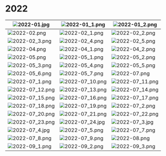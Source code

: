# 2022

| ![2022-01.jpg](images/2022-01.jpg) | ![2022-01_1.png](images/2022-01_1.png) | ![2022-01_2.png](images/2022-01_2.png) | 
|---|---|---|
| ![2022-02.png](images/2022-02.png) | ![2022-02_1.png](images/2022-02_1.png) | ![2022-02_2.png](images/2022-02_2.png) | 
| ![2022-02_3.png](images/2022-02_3.png) | ![2022-02_4.png](images/2022-02_4.png) | ![2022-02_5.png](images/2022-02_5.png) | 
| ![2022-04.png](images/2022-04.png) | ![2022-04_1.png](images/2022-04_1.png) | ![2022-04_2.png](images/2022-04_2.png) | 
| ![2022-05.png](images/2022-05.png) | ![2022-05_1.png](images/2022-05_1.png) | ![2022-05_2.png](images/2022-05_2.png) | 
| ![2022-05_3.png](images/2022-05_3.png) | ![2022-05_4.png](images/2022-05_4.png) | ![2022-05_5.png](images/2022-05_5.png) | 
| ![2022-05_6.png](images/2022-05_6.png) | ![2022-05_7.png](images/2022-05_7.png) | ![2022-07.png](images/2022-07.png) | 
| ![2022-07_1.png](images/2022-07_1.png) | ![2022-07_10.png](images/2022-07_10.png) | ![2022-07_11.png](images/2022-07_11.png) | 
| ![2022-07_12.png](images/2022-07_12.png) | ![2022-07_13.png](images/2022-07_13.png) | ![2022-07_14.png](images/2022-07_14.png) | 
| ![2022-07_15.png](images/2022-07_15.png) | ![2022-07_16.png](images/2022-07_16.png) | ![2022-07_17.png](images/2022-07_17.png) | 
| ![2022-07_18.png](images/2022-07_18.png) | ![2022-07_19.png](images/2022-07_19.png) | ![2022-07_2.png](images/2022-07_2.png) | 
| ![2022-07_20.png](images/2022-07_20.png) | ![2022-07_21.png](images/2022-07_21.png) | ![2022-07_22.png](images/2022-07_22.png) | 
| ![2022-07_23.png](images/2022-07_23.png) | ![2022-07_24.jpg](images/2022-07_24.jpg) | ![2022-07_3.jpg](images/2022-07_3.jpg) | 
| ![2022-07_4.jpg](images/2022-07_4.jpg) | ![2022-07_5.png](images/2022-07_5.png) | ![2022-07_7.png](images/2022-07_7.png) | 
| ![2022-07_8.png](images/2022-07_8.png) | ![2022-07_9.png](images/2022-07_9.png) | ![2022-08.png](images/2022-08.png) | 
| ![2022-09_1.png](images/2022-09_1.png) | ![2022-09_2.png](images/2022-09_2.png) | ![2022-09_3.png](images/2022-09_3.png) | 
